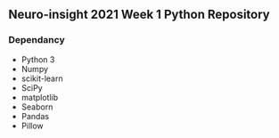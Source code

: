 ## Neuro-insight 2021 Week 1 Python Repository

### Dependancy
* Python 3
* Numpy
* scikit-learn
* SciPy
* matplotlib
* Seaborn
* Pandas
* Pillow

